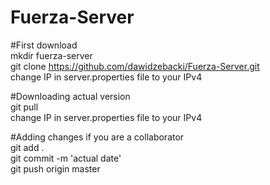# Fuerza-Server

#First download  
mkdir fuerza-server  
git clone https://github.com/dawidzebacki/Fuerza-Server.git  
change IP in server.properties file to your IPv4  

#Downloading actual version  
git pull  
change IP in server.properties file to your IPv4  

#Adding changes if you are a collaborator  
git add .  
git commit -m 'actual date'  
git push origin master  
